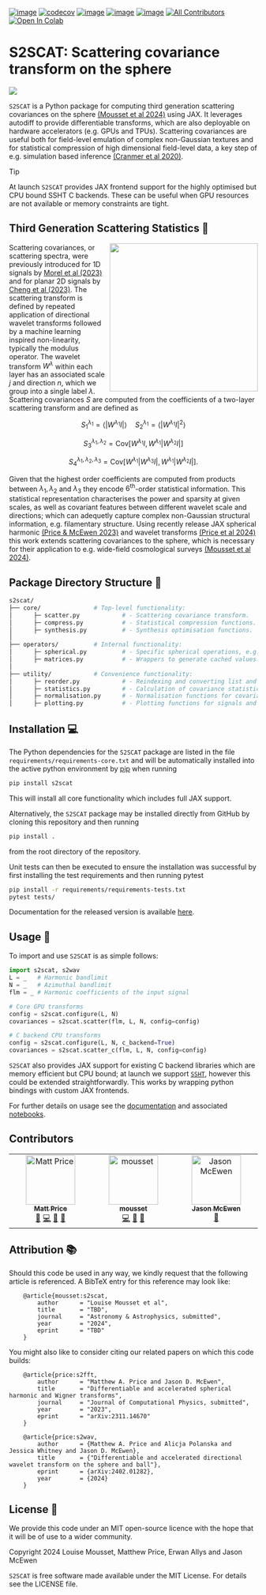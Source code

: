 [![image](https://github.com/astro-informatics/s2scat/actions/workflows/tests.yml/badge.svg?branch=main)](https://github.com/astro-informatics/s2scat/actions/workflows/tests.yml)
[![codecov](https://codecov.io/gh/astro-informatics/s2scat/graph/badge.svg?token=LTSRXQVHIA)](https://codecov.io/gh/astro-informatics/s2scat)
[![image](https://img.shields.io/badge/License-MIT-yellow.svg)](https://opensource.org/licenses/MIT)
[![image](https://badge.fury.io/py/s2scat.svg)](https://badge.fury.io/py/s2scat)
[![image](http://img.shields.io/badge/arXiv-xxxx.xxxxx-orange.svg?style=flat)](https://arxiv.org/abs/xxxx.xxxxx)
[![All Contributors](https://img.shields.io/github/all-contributors/astro-informatics/s2fft?color=ee8449&style=flat-square)](#contributors)
[![Open In Colab](https://colab.research.google.com/assets/colab-badge.svg)](add_link_here)

# S2SCAT: Scattering covariance transform on the sphere

<img align="center" src="./docs/assets/synthesis_zoom.gif">

`S2SCAT` is a Python package for computing third generation scattering covariances on the sphere [(Mousset et al 2024)](https://arxiv.org/abs/xxxx.xxxxx) using JAX. It leverages autodiff to provide differentiable transforms, which are also deployable on hardware accelerators (e.g. GPUs and TPUs). Scattering covariances are useful both for field-level emulation of complex non-Gaussian textures and for statistical compression of high dimensional field-level data, a key step of e.g. simulation based inference [(Cranmer et al 2020)](https://www.pnas.org/doi/abs/10.1073/pnas.1912789117).

> [!TIP]
> At launch `S2SCAT` provides JAX frontend support for the highly optimised but CPU bound SSHT C backends. These can be useful when GPU resources are not available or memory constraints are tight.


## Third Generation Scattering Statistics :dna:

<img align="right" width="300" height="300" src="./docs/assets/synthesis.gif">

Scattering covariances, or scattering spectra, were previously introduced for 1D signals by [Morel et al (2023)](https://arxiv.org/abs/2204.10177) and for planar 2D signals by [Cheng et al (2023)](https://arxiv.org/abs/2306.17210). The scattering transform is defined by repeated application of directional wavelet transforms followed by a machine learning inspired non-linearity, typically the modulus operator. The wavelet transform $W^{\lambda}$ within each layer has an associated scale $j$ and direction $n$, which we group into a single label $\lambda$. Scattering covariances $S$ are computed from the coefficients of a two-layer scattering transform and are defined as

$$S_1^{\lambda_1} = \langle |W^{\lambda_1} I| \rangle \quad S_2^{\lambda_1} = \langle|W^{\lambda_1} I|^2 \rangle$$

$$S_3^{\lambda_1, \lambda_2} = \text{Cov} \left[  W^{\lambda_1}I, W^{\lambda_1}|W^{\lambda_2} I| \right]$$

$$S_4^{\lambda_1, \lambda_2, \lambda_3} = \text{Cov} \left[W^{\lambda_1}|W^{\lambda_3}I|, W^{\lambda_1}|W^{\lambda_2}I|\right].$$

Given that the highest order coefficients are computed from products between $\lambda_1, \lambda_2$ and $\lambda_3$ they encode $6^{\text{th}}$-order statistical information. This statistical representation characterises the power and sparsity at given scales, as well as covariant features between different wavelet scale and directions; which can adequetly capture complex non-Gaussian structural information, e.g. filamentary structure. Using recently release JAX spherical harmonic [(Price & McEwen 2023)](https://arxiv.org/abs/2311.14670) and wavelet transforms [(Price et al 2024)](https://arxiv.org/abs/2402.01282) this work extends scattering covariances to the sphere, which is necessary for their application to e.g. wide-field cosmological surveys [(Mousset et al 2024)](https://arxiv.org/abs/xxxx.xxxxx).

## Package Directory Structure :art:

``` bash
s2scat/  
├── core/               # Top-level functionality:
│      ├─ scatter.py            # - Scattering covariance transform.
│      ├─ compress.py           # - Statistical compression functions.
│      ├─ synthesis.py          # - Synthesis optimisation functions. 
│    
├── operators/          # Internal functionality:
│      ├─ spherical.py          # - Specific spherical operations, e.g. batched SHTs.
│      ├─ matrices.py           # - Wrappers to generate cached values. 
│
├── utility/            # Convenience functionality:
│      ├─ reorder.py            # - Reindexing and converting list and arrays.
│      ├─ statistics.py         # - Calculation of covariance statistics. 
│      ├─ normalisation.py      # - Normalisation functions for covariance statistics. 
│      ├─ plotting.py           # - Plotting functions for signals and statistics.
```

## Installation :computer:

The Python dependencies for the `S2SCAT` package are listed in the file
`requirements/requirements-core.txt` and will be automatically installed
into the active python environment by [pip](https://pypi.org) when running

``` bash
pip install s2scat
```
This will install all core functionality which includes full JAX support.

Alternatively, the `S2SCAT` package may be installed directly from GitHub by cloning this 
repository and then running 

``` bash
pip install .        
```

from the root directory of the repository. 

Unit tests can then be executed to ensure the installation was successful by first installing the test requirements and then running pytest

``` bash
pip install -r requirements/requirements-tests.txt
pytest tests/  
```

Documentation for the released version is available [here](https://astro-informatics.github.io/s2scat/).

## Usage :rocket:

To import and use `S2SCAT` is as simple follows:

``` python
import s2scat, s2wav
L = _   # Harmonic bandlimit 
N = _   # Azimuthal bandlimit 
flm = _ # Harmonic coefficients of the input signal 

# Core GPU transforms 
config = s2scat.configure(L, N)
covariances = s2scat.scatter(flm, L, N, config=config)

# C backend CPU transforms
config = s2scat.configure(L, N, c_backend=True)
covariances = s2scat.scatter_c(flm, L, N, config=config)
```
`S2SCAT` also provides JAX support for existing C backend libraries which are memory efficient but CPU bound; at launch we support [`SSHT`](https://github.com/astro-informatics/ssht), however this could be extended straightforwardly. This works by wrapping python bindings with custom JAX frontends.

For further details on usage see the [documentation](https://astro-informatics.github.io/s2scat/) and associated [notebooks](add_link_here).

## Contributors

<!-- ALL-CONTRIBUTORS-LIST:START - Do not remove or modify this section -->
<!-- prettier-ignore-start -->
<!-- markdownlint-disable -->
<table>
  <tbody>
    <tr>
      <td align="center" valign="top" width="14.28%"><a href="https://cosmomatt.github.io"><img src="https://avatars.githubusercontent.com/u/32554533?v=4?s=100" width="100px;" alt="Matt Price"/><br /><sub><b>Matt Price</b></sub></a><br /><a href="#ideas-CosmoMatt" title="Ideas, Planning, & Feedback">🤔</a> <a href="#code-CosmoMatt" title="Code">💻</a> <a href="#design-CosmoMatt" title="Design">🎨</a> <a href="#doc-CosmoMatt" title="Documentation">📖</a></td>
      <td align="center" valign="top" width="14.28%"><a href="https://github.com/mousset"><img src="https://avatars.githubusercontent.com/u/37935237?v=4?s=100" width="100px;" alt="mousset"/><br /><sub><b>mousset</b></sub></a><br /><a href="#code-mousset" title="Code">💻</a> <a href="#design-mousset" title="Design">🎨</a> <a href="#ideas-mousset" title="Ideas, Planning, & Feedback">🤔</a></td>
      <td align="center" valign="top" width="14.28%"><a href="http://www.jasonmcewen.org"><img src="https://avatars.githubusercontent.com/u/3181701?v=4?s=100" width="100px;" alt="Jason McEwen "/><br /><sub><b>Jason McEwen </b></sub></a><br /><a href="#ideas-jasonmcewen" title="Ideas, Planning, & Feedback">🤔</a></td>
    </tr>
  </tbody>
</table>

<!-- markdownlint-restore -->
<!-- prettier-ignore-end -->

<!-- ALL-CONTRIBUTORS-LIST:END -->


## Attribution :books: 

Should this code be used in any way, we kindly request that the following article is
referenced. A BibTeX entry for this reference may look like:

```
    @article{mousset:s2scat, 
        author      = "Louise Mousset et al",
        title       = "TBD",
        journal     = "Astronomy & Astrophysics, submitted",
        year        = "2024",
        eprint      = "TBD"        
    }
```

You might also like to consider citing our related papers on which this
code builds:

```
    @article{price:s2fft, 
        author      = "Matthew A. Price and Jason D. McEwen",
        title       = "Differentiable and accelerated spherical harmonic and Wigner transforms",
        journal     = "Journal of Computational Physics, submitted",
        year        = "2023",
        eprint      = "arXiv:2311.14670"        
    }
```
```
    @article{price:s2wav, 
        author      = {Matthew A. Price and Alicja Polanska and Jessica Whitney and Jason D. McEwen},
        title       = {"Differentiable and accelerated directional wavelet transform on the sphere and ball"},
        eprint      = {arXiv:2402.01282},
        year        = {2024}
    }
```

## License :memo:

We provide this code under an MIT open-source licence with the hope that
it will be of use to a wider community.

Copyright 2024 Louise Mousset, Matthew Price, Erwan Allys and Jason McEwen

`S2SCAT` is free software made available under the MIT License. For
details see the LICENSE file.
